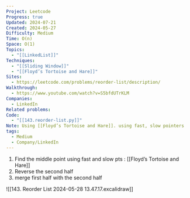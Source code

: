 ```yaml
---
Project: Leetcode
Progress: true
Updated: 2024-07-21
Created: 2024-05-27
Difficulty: Medium
Time: O(n)
Space: O(1)
Topics:
  - "[[LinkedList]]"
Techniques:
  - "[[Sliding Window]]"
  - "[[Floyd’s Tortoise and Hare]]"
Sites:
  - https://leetcode.com/problems/reorder-list/description/
Walkthrough:
  - https://www.youtube.com/watch?v=S5bfdUTrKLM
Companies:
  - LinkedIn
Related problems: 
Code:
  - "[[143.reorder-list.py]]"
Note: Using [[Floyd’s Tortoise and Hare]]. using fast, slow pointers
tags:
  - Medium
  - Company/LinkedIn
---
```


1. Find the middle point using fast and slow pts : [[Floyd’s Tortoise and Hare]]
2. Reverse the second half
3. merge first half with the second half

![[143. Reorder List 2024-05-28 13.47.17.excalidraw]]
